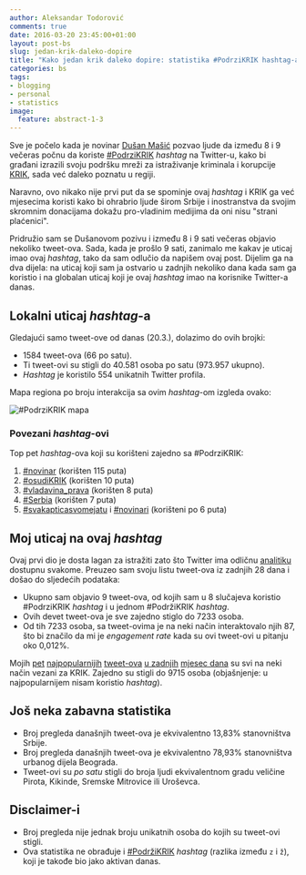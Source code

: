 ```yaml
---
author: Aleksandar Todorović
comments: true
date: 2016-03-20 23:45:00+01:00
layout: post-bs
slug: jedan-krik-daleko-dopire
title: "Kako jedan krik daleko dopire: statistika #PodrziKRIK hashtag-a 20. marta"
categories: bs
tags:
- blogging
- personal
- statistics
image:
  feature: abstract-1-3
---
```


Sve je počelo kada je novinar [Dušan Mašić](https://twitter.com/dusanmasic) pozvao ljude da između 8 i 9 večeras počnu da koriste [#PodrziKRIK](https://twitter.com/search?q=%23PodrziKRIK&src=typd) _hashtag_ na Twitter-u, kako bi građani izrazili svoju podršku mreži za istraživanje kriminala i korupcije [KRIK](https://www.krik.rs/), sada već daleko poznatu u regiji.

Naravno, ovo nikako nije prvi put da se spominje ovaj _hashtag_ i KRIK ga već mjesecima koristi kako bi ohrabrio ljude širom Srbije i inostranstva da svojim skromnim donacijama dokažu pro-vladinim medijima da oni nisu "strani plaćenici".

Pridružio sam se Dušanovom pozivu i između 8 i 9 sati večeras objavio nekoliko tweet-ova. Sada, kada je prošlo 9 sati, zanimalo me kakav je uticaj imao ovaj _hashtag_, tako da sam odlučio da napišem ovaj post. Dijelim ga na dva dijela: na uticaj koji sam ja ostvario u zadnjih nekoliko dana kada sam ga koristio i na globalan uticaj koji je ovaj _hashtag_ imao na korisnike Twitter-a danas.

## Lokalni uticaj _hashtag_-a

Gledajući samo tweet-ove od danas (20.3.), dolazimo do ovih brojki:

* 1584 tweet-ova (66 po satu).
* Ti tweet-ovi su stigli do 40.581 osoba po satu (973.957 ukupno).
* _Hashtag_ je koristilo 554 unikatnih Twitter profila.

Mapa regiona po broju interakcija sa ovim _hashtag_-om izgleda ovako:

![#PodrziKRIK mapa](http://i.imgur.com/MbtvyAS.png)

### Povezani _hashtag_-ovi

Top pet _hashtag_-ova koji su korišteni zajedno sa #PodrziKRIK:

1. [#novinar](https://twitter.com/search?q=%23novinar) (korišten 115 puta)
2. [#osudiKRIK](https://twitter.com/search?q=%23osudikrik) (korišten 10 puta)
3. [#vladavina_prava](https://twitter.com/search?q=%23vladavina_prava) (korišten 8 puta)
4. [#Serbia](https://twitter.com/search?q=%23Serbia) (korišten 7 puta)
5. [#svakapticasvomejatu](https://twitter.com/search?q=%23svakapticasvomejatu) i [#novinari](https://twitter.com/search?q=%23novinari) (korišteni po 6 puta)


## Moj uticaj na ovaj _hashtag_

Ovaj prvi dio je dosta lagan za istražiti zato što Twitter ima odličnu [analitiku](https://analytics.twitter.com/) dostupnu svakome. Preuzeo sam svoju listu tweet-ova iz zadnjih 28 dana i došao do sljedećih podataka:

* Ukupno sam objavio 9 tweet-ova, od kojih sam u 8 slučajeva koristio #PodrziKRIK _hashtag_ i u jednom #PodržiKRIK _hashtag_.
* Ovih devet tweet-ova je sve zajedno stiglo do 7233 osoba.
* Od tih 7233 osoba, sa tweet-ovima je na neki način interaktovalo njih 87, što bi značilo da mi je _engagement rate_ kada su ovi tweet-ovi u pitanju oko 0,012%.

Mojih [pet](https://twitter.com/r3bl_/status/701710298198183936) [najpopularnijih](https://twitter.com/r3bl_/status/711554506383876096) [tweet-ova](https://twitter.com/r3bl_/status/710842720328290305) [u zadnjih](https://twitter.com/r3bl_/status/710447373655343105) [mjesec dana](https://twitter.com/r3bl_/status/711631475632959490) su svi na neki način vezani za KRIK. Zajedno su stigli do 9715 osoba (objašnjenje: u najpopularnijem nisam koristio _hashtag_).

## Još neka zabavna statistika

* Broj pregleda današnjih tweet-ova je ekvivalentno 13,83% stanovništva Srbije.
* Broj pregleda današnjih tweet-ova je ekvivalentno 78,93% stanovništva urbanog dijela Beograda.
* Tweet-ovi su _po satu_ stigli do broja ljudi ekvivalentnom gradu veličine Pirota, Kikinde, Sremske Mitrovice ili Uroševca.

## Disclaimer-i

* Broj pregleda nije jednak broju unikatnih osoba do kojih su tweet-ovi stigli.
* Ova statistika ne obrađuje i [#PodržiKRIK](https://twitter.com/search?q=%23Podr%C5%BEiKRIK) _hashtag_ (razlika između `z` i `ž`), koji je takođe bio jako aktivan danas.
